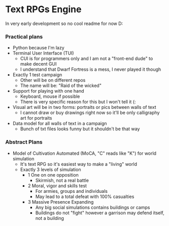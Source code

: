 # Text RPGs Engine

In very early development so no cool readme for now D:

### Practical plans

* Python because I'm lazy
* Terminal User Interface (TUI)
  - CUI is for programmers only and I am not a "front-end dude" to make decent GUI
  - I understand that Dwarf Fortress is a mess, I never played it though
* Exactly 1 test campaign
  - Other will be on different repos
  - The name will be: "Raid of the wicked"
* Support for playing with one hand
  - Keyboard, mouse if possible
  - There is very specific reason for this but I won't tell it (:
* Visual art will be in two forms: portraits or pics between walls of text
  - I cannot draw or buy drawings right now so it'll be only calligraphy art for portraits
* Data model for all walls of text in a campaign
  - Bunch of txt files looks funny but it shouldn't be that way
 
### Abstract Plans

* Model of Cultivation Automated (MoCA, "C" reads like "K") for world simulation
  - It's text RPG so it's easiest way to make a "living" world
  - Exactly 3 levels of simulation
    * 1 One on one opposition
      * Skirmish, not a real battle
    * 2 Moral, vigor and skills test
      - For armies, groups and individuals
      - May lead to a total defeat with 100% casualties
    * 3 Massive Presence Expanding
      - Any big social simulations contains buildings or camps
      - Buildings do not "fight" however a garrison may defend itself, not a building
